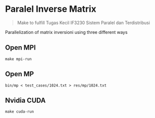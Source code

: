 # Paralel Inverse Matrix

> Make to fulfill Tugas Kecil IF3230 Sistem Paralel dan Terdistribusi

Parallelization of matrix inversioni using three different ways

## Open MPI
```
make mpi-run
```

## Open MP
```
bin/mp < test_cases/1024.txt > res/mp/1024.txt
```

## Nvidia CUDA
```
make cuda-run
```

